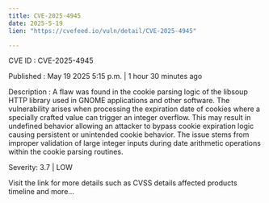 ```yaml
---
title: CVE-2025-4945
date: 2025-5-19
lien: "https://cvefeed.io/vuln/detail/CVE-2025-4945"

---
```


CVE ID : CVE-2025-4945

Published :  May 19
2025
5:15 p.m. | 1 hour
30 minutes ago

Description : A flaw was found in the cookie parsing logic of the libsoup HTTP library
used in GNOME applications and other software. The vulnerability arises when processing the expiration date of cookies
where a specially crafted value can trigger an integer overflow. This may result in undefined behavior
allowing an attacker to bypass cookie expiration logic
causing persistent or unintended cookie behavior. The issue stems from improper validation of large integer inputs during date arithmetic operations within the cookie parsing routines.

Severity: 3.7 | LOW

Visit the link for more details
such as CVSS details
affected products
timeline
and more...
